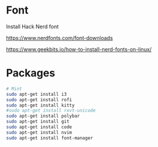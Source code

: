 # Font
Install Hack Nerd font

https://www.nerdfonts.com/font-downloads

https://www.geekbits.io/how-to-install-nerd-fonts-on-linux/

# Packages
```bash
# Mint
sudo apt-get install i3
sudo apt-get install rofi
sudo apt-get install kitty
#sudo apt-get install rxvt-unicode
sudo apt-get install polybar
sudo apt-get install git
sudo apt-get install code
sudo apt-get install nvim
sudo apt-get install font-manager
```
